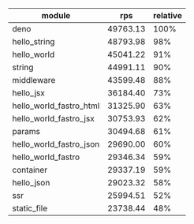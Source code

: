 
| module                  | rps      | relative |
| ----------------------- | -------- | -------- |
| deno                    | 49763.13 | 100%     |
| hello_string            | 48793.98 | 98%      |
| hello_world             | 45041.22 | 91%      |
| string                  | 44991.11 | 90%      |
| middleware              | 43599.48 | 88%      |
| hello_jsx               | 36184.40 | 73%      |
| hello_world_fastro_html | 31325.90 | 63%      |
| hello_world_fastro_jsx  | 30753.93 | 62%      |
| params                  | 30494.68 | 61%      |
| hello_world_fastro_json | 29690.00 | 60%      |
| hello_world_fastro      | 29346.34 | 59%      |
| container               | 29337.19 | 59%      |
| hello_json              | 29023.32 | 58%      |
| ssr                     | 25994.51 | 52%      |
| static_file             | 23738.44 | 48%      |